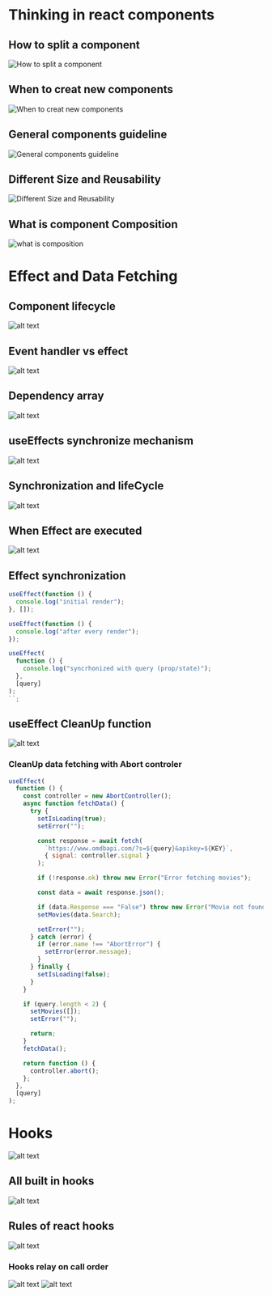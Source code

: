 # Thinking in react components

## How to split a component

![How to split a component](<how to split a component.png>)

## When to creat new components

![When to creat new components](when-to-create-a-new-components.png)

## General components guideline

![ General components guideline](general-components-guideline.png)

## Different Size and Reusability

![ Different Size and Reusability](differentSize-and-Reusability.png)

## What is component Composition

![what is composition](what-is-composition.png)

# Effect and Data Fetching

## Component lifecycle

![alt text](component-lifeCycle.png)

## Event handler vs effect

![alt text](eventHandler-vs-effect.png)

## Dependency array

![alt text](dependency-array.png)

## useEffects synchronize mechanism

![alt text](use-effect-synchronize-mechanism.png)

## Synchronization and lifeCycle

![alt text](synchronization-and-lifeCycle.png)

## When Effect are executed

![alt text](when-are-effect-executed.png)

## Effect synchronization

```js
useEffect(function () {
  console.log("initial render");
}, []);

useEffect(function () {
  console.log("after every render");
});

useEffect(
  function () {
    console.log("syncrhonized with query (prop/state)");
  },
  [query]
);
``;
```

## useEffect CleanUp function

![alt text](use-Effect-clean-up-fn.png)

### CleanUp data fetching with **Abort controler**

```js
useEffect(
  function () {
    const controller = new AbortController();
    async function fetchData() {
      try {
        setIsLoading(true);
        setError("");

        const response = await fetch(
          `https://www.omdbapi.com/?s=${query}&apikey=${KEY}`,
          { signal: controller.signal }
        );

        if (!response.ok) throw new Error("Error fetching movies");

        const data = await response.json();

        if (data.Response === "False") throw new Error("Movie not found");
        setMovies(data.Search);

        setError("");
      } catch (error) {
        if (error.name !== "AbortError") {
          setError(error.message);
        }
      } finally {
        setIsLoading(false);
      }
    }

    if (query.length < 2) {
      setMovies([]);
      setError("");

      return;
    }
    fetchData();

    return function () {
      controller.abort();
    };
  },
  [query]
);
```

# Hooks

![alt text](react-hooks.png)

## All built in hooks

![alt text](all-buitIn-hooks.png)

## Rules of react hooks

![alt text](rules-of-react-hooks.png)

### Hooks relay on call order

![alt text](hooks-relay-callorder.png)
![alt text](hooks-relay-correctOrder.png)
